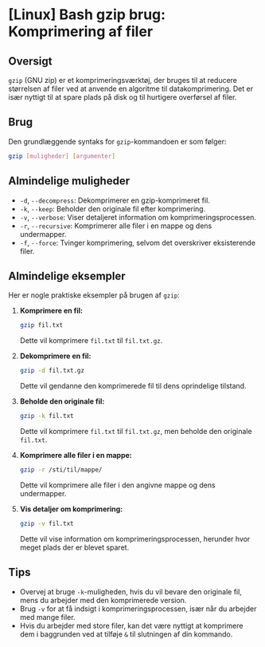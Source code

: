 # [Linux] Bash gzip brug: Komprimering af filer

## Oversigt
`gzip` (GNU zip) er et komprimeringsværktøj, der bruges til at reducere størrelsen af filer ved at anvende en algoritme til datakomprimering. Det er især nyttigt til at spare plads på disk og til hurtigere overførsel af filer.

## Brug
Den grundlæggende syntaks for `gzip`-kommandoen er som følger:

```bash
gzip [muligheder] [argumenter]
```

## Almindelige muligheder
- `-d`, `--decompress`: Dekomprimerer en gzip-komprimeret fil.
- `-k`, `--keep`: Beholder den originale fil efter komprimering.
- `-v`, `--verbose`: Viser detaljeret information om komprimeringsprocessen.
- `-r`, `--recursive`: Komprimerer alle filer i en mappe og dens undermapper.
- `-f`, `--force`: Tvinger komprimering, selvom det overskriver eksisterende filer.

## Almindelige eksempler
Her er nogle praktiske eksempler på brugen af `gzip`:

1. **Komprimere en fil:**
   ```bash
   gzip fil.txt
   ```
   Dette vil komprimere `fil.txt` til `fil.txt.gz`.

2. **Dekomprimere en fil:**
   ```bash
   gzip -d fil.txt.gz
   ```
   Dette vil gendanne den komprimerede fil til dens oprindelige tilstand.

3. **Beholde den originale fil:**
   ```bash
   gzip -k fil.txt
   ```
   Dette vil komprimere `fil.txt` til `fil.txt.gz`, men beholde den originale `fil.txt`.

4. **Komprimere alle filer i en mappe:**
   ```bash
   gzip -r /sti/til/mappe/
   ```
   Dette vil komprimere alle filer i den angivne mappe og dens undermapper.

5. **Vis detaljer om komprimering:**
   ```bash
   gzip -v fil.txt
   ```
   Dette vil vise information om komprimeringsprocessen, herunder hvor meget plads der er blevet sparet.

## Tips
- Overvej at bruge `-k`-muligheden, hvis du vil bevare den originale fil, mens du arbejder med den komprimerede version.
- Brug `-v` for at få indsigt i komprimeringsprocessen, især når du arbejder med mange filer.
- Hvis du arbejder med store filer, kan det være nyttigt at komprimere dem i baggrunden ved at tilføje `&` til slutningen af din kommando.